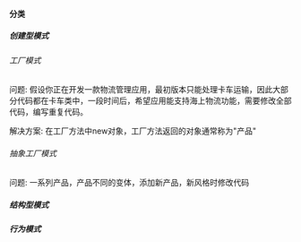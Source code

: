 ####  分类
##### 创建型模式
###### 工厂模式
问题: 假设你正在开发一款物流管理应用，最初版本只能处理卡车运输，因此大部分代码都在卡车类中，一段时间后，希望应用能支持海上物流功能，需要修改全部代码，编写重复代码。

解决方案: 在工厂方法中new对象，工厂方法返回的对象通常称为"产品"
###### 抽象工厂模式
问题: 一系列产品，产品不同的变体，添加新产品，新风格时修改代码
##### 结构型模式
##### 行为模式
